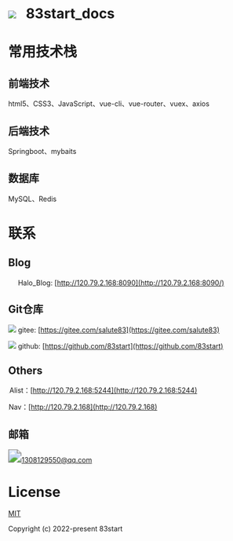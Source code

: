 # <h1> <img src="https://83-cloud-space.oss-cn-shenzhen.aliyuncs.com/File/DocsifyFile/doc_32.svg"/> &nbsp;&nbsp;83start_docs</h1> <!-- {docsify-ignore-all} -->

# 常用技术栈
## 前端技术
html5、CSS3、JavaScript、vue-cli、vue-router、vuex、axios

## 后端技术
Springboot、mybaits

## 数据库
MySQL、Redis


# 联系
## Blog
<img src="https://83-cloud-space.oss-cn-shenzhen.aliyuncs.com/File/DocsifyFile/halo_16.png" width = "16px"/> Halo_Blog: [http://120.79.2.168:8090](http://120.79.2.168:8090/)


## Git仓库
<img src="https://83-cloud-space.oss-cn-shenzhen.aliyuncs.com/File/DocsifyFile/gitee_16.svg"/> gitee: [https://gitee.com/salute83](https://gitee.com/salute83)

<img src="https://83-cloud-space.oss-cn-shenzhen.aliyuncs.com/File/DocsifyFile/github_16.svg"/> github: [https://github.com/83start](https://github.com/83start)

## Others

<img src="https://cdn.jsdelivr.net/gh/83start/83_start_images@main/202208171641502.svg" alt="can_circle" style="zoom:3%;" />Alist：[http://120.79.2.168:5244](http://120.79.2.168:5244)

<img src="https://83-cloud-space.oss-cn-shenzhen.aliyuncs.com/File/HaloFile/202208171644382.jpg" alt="logo" style="zoom:2%;" />Nav：[http://120.79.2.168](http://120.79.2.168)


## 邮箱
<img src="https://83-cloud-space.oss-cn-shenzhen.aliyuncs.com/File/DocsifyFile/mail_16.svg" style="zoom:170%;" /><a href="mailto:1308129550@qq.com">1308129550@qq.com</a>


# License

[MIT](https://github.com/83start/83_start_docs/blob/8bedd07a793394affd59a418758ccae201548e67/docs/License)

Copyright (c) 2022-present 83start